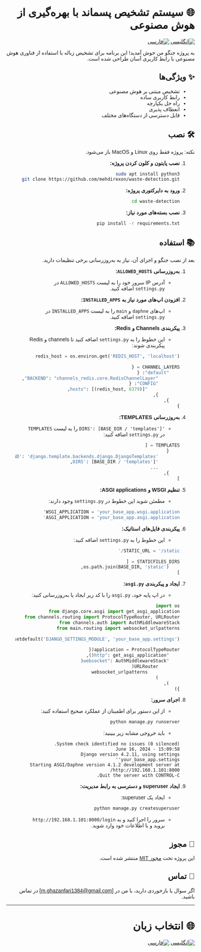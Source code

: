<div dir="rtl" style="text-align: right; font-family: 'Vazir', sans-serif;">

# 🌐 سیستم تشخیص پسماند با بهره‌گیری از هوش مصنوعی

[![انگلیسی](https://img.shields.io/badge/Language-English-blue)](README.md) [![فارسی](https://img.shields.io/badge/Language-Persian-green)](README.fa.md)

به پروژه جنگو من خوش آمدید! این برنامه برای تشخیص زباله با استفاده از فناوری هوش مصنوعی با رابط کاربری آسان طراحی شده است.

## ✨ ویژگی‌ها

- تشخیص مبتنی بر هوش مصنوعی
- رابط کاربری ساده
- راه حل یکپارچه
- انعطاف پذیری
- قابل دسترسی از دستگاه‌های مختلف

## 🛠️ نصب
نکته: پروژه فقط روی Linux و MacOS باز می‌شود.
1. **نصب پایتون و کلون کردن پروژه:**
    ```bash
    sudo apt install python3
    git clone https://github.com/mehdirexon/waste-detection.git
    ```

2. **ورود به دایرکتوری پروژه:**
    ```bash
    cd waste-detection
    ```

3. **نصب بسته‌های مورد نیاز:**
    ```bash
    pip install -r requirements.txt
    ```

## 📚 استفاده

بعد از نصب جنگو و اجزای آن، نیاز به به‌روزرسانی برخی تنظیمات دارید.

1. **به‌روزرسانی `ALLOWED_HOSTS`:**
    - آدرس IP سرور خود را به لیست `ALLOWED_HOSTS` در `settings.py` اضافه کنید.

2. **افزودن اپ‌های مورد نیاز به `INSTALLED_APPS`:**
    - اپ‌های `daphne` و `main` را به لیست `INSTALLED_APPS` در `settings.py` اضافه کنید.

3. **پیکربندی Channels و Redis:**
    - این خطوط را به `settings.py` اضافه کنید تا channels و Redis پیکربندی شوند:
    ```python
    redis_host = os.environ.get('REDIS_HOST', 'localhost')

    CHANNEL_LAYERS = {
        "default": {
            "BACKEND": "channels_redis.core.RedisChannelLayer",
            "CONFIG": {
                "hosts": [(redis_host, 6379)],
            },
        },
    }
    ```

4. **به‌روزرسانی TEMPLATES:**
    - `'DIRS': [BASE_DIR / 'templates']` را به لیست `TEMPLATES` در `settings.py` اضافه کنید:
    ```python
    TEMPLATES = [
        {
            'BACKEND': 'django.template.backends.django.DjangoTemplates',
            'DIRS': [BASE_DIR / 'templates'],
            ...
        },
    ]
    ```

5. **تنظیم WSGI و ASGI applications:**
    - مطمئن شوید این خطوط در `settings.py` وجود دارند:
    ```python
    WSGI_APPLICATION = 'your_base_app.wsgi.application'
    ASGI_APPLICATION = 'your_base_app.asgi.application'
    ```

6. **پیکربندی فایل‌های استاتیک:**
    - این خطوط را به `settings.py` اضافه کنید:
    ```python
    STATIC_URL = '/static/'

    STATICFILES_DIRS = [
        os.path.join(BASE_DIR, 'static'),
    ]
    ```

7. **ایجاد و پیکربندی `asgi.py`:**
    - در اپ پایه خود، `asgi.py` را با کد زیر ایجاد یا به‌روزرسانی کنید:
    ```python
    import os
    from django.core.asgi import get_asgi_application
    from channels.routing import ProtocolTypeRouter, URLRouter
    from channels.auth import AuthMiddlewareStack
    from main.routing import websocket_urlpatterns

    os.environ.setdefault('DJANGO_SETTINGS_MODULE', 'your_base_app.settings')

    application = ProtocolTypeRouter({
        "http": get_asgi_application(),
        "websocket": AuthMiddlewareStack(
            URLRouter(
                websocket_urlpatterns
            )
        ),
    })
    ```

8. **اجرای سرور:**
    - از این دستور برای اطمینان از عملکرد صحیح استفاده کنید:
    ```bash
    python manage.py runserver
    ```
    - باید خروجی مشابه زیر ببینید:
    ```
    System check identified no issues (0 silenced).
    June 16, 2024 - 15:09:58
    Django version 4.2.11, using settings 'your_base_app.settings'
    Starting ASGI/Daphne version 4.1.2 development server at http://192.168.1.101:8000/
    Quit the server with CONTROL-C.
    ```

9. **ایجاد superuser و دسترسی به رابط مدیریت:**
    - ایجاد یک superuser:
    ```bash
    python manage.py createsuperuser
    ```
    - سرور را اجرا کنید و به `http://192.168.1.101:8000/login` بروید و با اطلاعات خود وارد شوید.

## 📜 مجوز

این پروژه تحت [مجوز MIT](LICENSE) منتشر شده است.

## 📧 تماس

اگر سوال یا بازخوردی دارید، با من در [m.ghazanfari1384@gmail.com] در تماس باشید.

---

# 🌐 انتخاب زبان

[![انگلیسی](https://img.shields.io/badge/Language-English-blue)](README.md) [![فارسی](https://img.shields.io/badge/Language-Persian-green)](README.fa.md)
